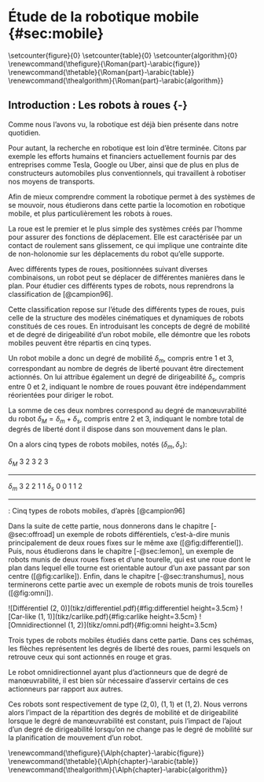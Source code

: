 # Étude de la robotique mobile {#sec:mobile}

\setcounter{figure}{0}
\setcounter{table}{0}
\setcounter{algorithm}{0}
\renewcommand{\thefigure}{\Roman{part}-\arabic{figure}}
\renewcommand{\thetable}{\Roman{part}-\arabic{table}}
\renewcommand{\thealgorithm}{\Roman{part}-\arabic{algorithm}}

## Introduction : Les robots à roues {-}

Comme nous l’avons vu, la robotique est déjà bien présente dans notre quotidien.

Pour autant, la recherche en robotique est loin d’être terminée. Citons par exemple les efforts humains et financiers
actuellement fournis par des entreprises comme Tesla, Google ou Uber, ainsi que de plus en plus de constructeurs
automobiles plus conventionnels, qui travaillent à robotiser nos moyens de transports.

Afin de mieux comprendre comment la robotique permet à des systèmes de se mouvoir, nous étudierons dans cette partie la
locomotion en robotique mobile, et plus particulièrement les robots à roues.

La roue est le premier et le plus simple des systèmes créés par l’homme pour assurer des fonctions de déplacement.
Elle est caractérisée par un contact de roulement sans glissement, ce qui implique une contrainte dite de non-holonomie
sur les déplacements du robot qu’elle supporte.

Avec différents types de roues, positionnées suivant diverses combinaisons, un robot peut se déplacer de différentes
manières dans le plan. Pour étudier ces différents types de robots, nous reprendrons la classification de [@campion96].

Cette classification repose sur l’étude des différents types de roues, puis celle de la structure des modèles
cinématiques et dynamiques de robots constitués de ces roues. En introduisant les concepts de degré de mobilité et de
degré de dirigeabilité d’un robot mobile, elle démontre que les robots mobiles peuvent être répartis en cinq types.

Un robot mobile a donc un degré de mobilité $\delta_m$, compris entre 1 et 3, correspondant au nombre de degrés de
liberté pouvant être directement actionnés. On lui attribue également un degré de dirigeabilité $\delta_s$, compris
entre 0 et 2, indiquant le nombre de roues pouvant être indépendamment réorientées pour diriger le robot.

La somme de ces deux nombres correspond au degré de manœuvrabilité du robot $\delta_M = \delta_m + \delta_s$, compris
entre 2 et 3, indiquant le nombre total de degrés de liberté dont il dispose dans son mouvement dans le plan.

On a alors cinq types de robots mobiles, notés $(\delta_m, \delta_s)$:

$\delta_M$ 3 2 3 2 3
---------- - - - - -
$\delta_m$ 3 2 2 1 1
$\delta_s$ 0 0 1 1 2
---------- - - - - -

: Cinq types de robots mobiles, d’après [@campion96]

Dans la suite de cette partie, nous donnerons dans le chapitre [-@sec:offroad] un exemple de robots différentiels,
c’est-à-dire munis principalement de deux roues fixes sur le même axe ([@fig:differentiel]). Puis, nous étudierons dans
le chapitre [-@sec:lemon], un exemple de robots munis de deux roues fixes et d’une tourelle, qui est une roue dont le
plan dans lequel elle tourne est orientable autour d’un axe passant par son centre ([@fig:carlike]). Enfin, dans le
chapitre [-@sec:transhumus], nous terminerons cette partie avec un exemple de robots munis de trois tourelles
([@fig:omni]).

<div id="fig:mobiles">
![Différentiel (2, 0)](tikz/differentiel.pdf){#fig:differentiel height=3.5cm}
![Car-like (1, 1)](tikz/carlike.pdf){#fig:carlike height=3.5cm}
![Omnidirectionnel (1, 2)](tikz/omni.pdf){#fig:omni height=3.5cm}

Trois types de robots mobiles étudiés dans cette partie. Dans ces schémas, les flèches représentent les degrés de
liberté des roues, parmi lesquels on retrouve ceux qui sont actionnés en rouge et gras.
</div>

Le robot omnidirectionnel ayant plus d’actionneurs que de degré de manœuvrabilité, il est bien sûr nécessaire
d’asservir certains de ces actionneurs par rapport aux autres.

Ces robots sont respectivement de type $(2, 0)$, $(1, 1)$ et $(1, 2)$. Nous verrons alors l’impact de la répartition
des degrés de mobilité et de dirigeabilité lorsque le degré de manœuvrabilité est constant, puis l’impact de l’ajout
d’un degré de dirigeabilité lorsqu’on ne change pas le degré de mobilité sur la planification de mouvement d’un robot.

\renewcommand{\thefigure}{\Alph{chapter}-\arabic{figure}}
\renewcommand{\thetable}{\Alph{chapter}-\arabic{table}}
\renewcommand{\thealgorithm}{\Alph{chapter}-\arabic{algorithm}}
